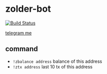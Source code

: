 # zolder-bot #

[![Build Status](https://travis-ci.org/blackout314/zolder-bot.svg?branch=master)](https://travis-ci.org/blackout314/zolder-bot)

[telegram me](t.me/zolder_bot)

## command ##
* `!zbalance address` balance of this address
* `!ztx address` last 10 tx of this address
